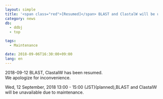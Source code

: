 ```yaml
---
layout: simple
title: '<span class="red">[Resumed]</span> BLAST and ClastalW will be unavailable（12 Sep, 13:00 - 15:00）'
category: news
db:
  - ddbj
  - top

tags:
  - Maintenance

date: 2018-09-06T16:30:00+09:00
lang: en
---
```


<p><span class="red">2018-09-12 BLAST, ClastalW has been resumed.<br>We apologize for inconvenience.</span></p>

<p>Wed, 12 September, 2018 13:00 - 15:00 (JST)(planned),BLAST and ClastalW will be unavailable due to maintenance.</p>
